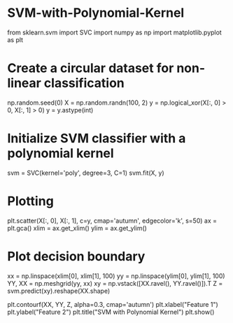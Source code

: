 # SVM-with-Polynomial-Kernel

from sklearn.svm import SVC
import numpy as np
import matplotlib.pyplot as plt

# Create a circular dataset for non-linear classification
np.random.seed(0)
X = np.random.randn(100, 2)
y = np.logical_xor(X[:, 0] > 0, X[:, 1] > 0)
y = y.astype(int)

# Initialize SVM classifier with a polynomial kernel
svm = SVC(kernel='poly', degree=3, C=1)
svm.fit(X, y)

# Plotting
plt.scatter(X[:, 0], X[:, 1], c=y, cmap='autumn', edgecolor='k', s=50)
ax = plt.gca()
xlim = ax.get_xlim()
ylim = ax.get_ylim()

# Plot decision boundary
xx = np.linspace(xlim[0], xlim[1], 100)
yy = np.linspace(ylim[0], ylim[1], 100)
YY, XX = np.meshgrid(yy, xx)
xy = np.vstack([XX.ravel(), YY.ravel()]).T
Z = svm.predict(xy).reshape(XX.shape)

plt.contourf(XX, YY, Z, alpha=0.3, cmap='autumn')
plt.xlabel("Feature 1")
plt.ylabel("Feature 2")
plt.title("SVM with Polynomial Kernel")
plt.show()
